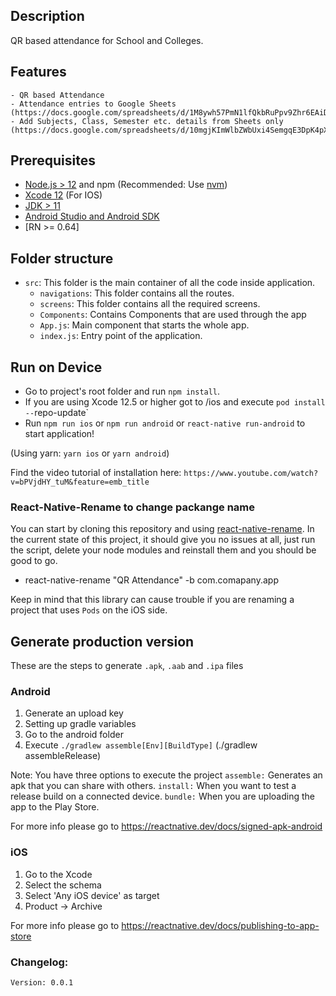 ## Description
QR based attendance for School and Colleges.

## Features

	- QR based Attendance
	- Attendance entries to Google Sheets (https://docs.google.com/spreadsheets/d/1M8ywh57PmN1lfQkbRuPpv9Zhr6EAiDg9a_Lrr3_9BDc/edit#gid=0)
	- Add Subjects, Class, Semester etc. details from Sheets only (https://docs.google.com/spreadsheets/d/10mgjKImWlbZWbUxi4SemgqE3DpK4pX_xctFuOSLDd2A/edit#gid=0)

## Prerequisites

- [Node.js > 12](https://nodejs.org) and npm (Recommended: Use [nvm](https://github.com/nvm-sh/nvm))
- [Xcode 12](https://developer.apple.com/xcode) (For IOS)
- [JDK > 11](https://www.oracle.com/java/technologies/javase-jdk11-downloads.html)
- [Android Studio and Android SDK](https://developer.android.com/studio)
- [RN >= 0.64]

## Folder structure

- `src`: This folder is the main container of all the code inside application.
  - `navigations`: This folder contains all the routes.
  - `screens`: This folder contains all the required screens.
  - `Components`: Contains Components that are used through the app 
  - `App.js`: Main component that starts the whole app.
  - `index.js`: Entry point of the application.

## Run on Device

- Go to project's root folder and run `npm install`.
- If you are using Xcode 12.5 or higher got to /ios and execute `pod install --`repo-update`
- Run `npm run ios` or `npm run android`  or `react-native run-android` to start application!

(Using yarn: `yarn ios` or `yarn android`)

Find the video tutorial of installation here: `https://www.youtube.com/watch?v=bPVjdHY_tuM&feature=emb_title`

### React-Native-Rename to change packange name

You can start by cloning this repository and using [react-native-rename](https://github.com/junedomingo/react-native-rename). In the current state of this project, it should give you no issues at all, just run the script, delete your node modules and reinstall them and you should be good to go.

- react-native-rename "QR Attendance" -b com.comapany.app

Keep in mind that this library can cause trouble if you are renaming a project that uses `Pods` on the iOS side.


## Generate production version

These are the steps to generate `.apk`, `.aab` and `.ipa` files

### Android

1. Generate an upload key
2. Setting up gradle variables
3. Go to the android folder
4. Execute `./gradlew assemble[Env][BuildType]` (./gradlew assembleRelease)

Note: You have three options to execute the project
`assemble:` Generates an apk that you can share with others.
`install:` When you want to test a release build on a connected device.
`bundle:` When you are uploading the app to the Play Store.

For more info please go to https://reactnative.dev/docs/signed-apk-android

### iOS

1. Go to the Xcode
2. Select the schema
3. Select 'Any iOS device' as target
4. Product -> Archive

For more info please go to https://reactnative.dev/docs/publishing-to-app-store

### Changelog: 
 `Version: 0.0.1` 